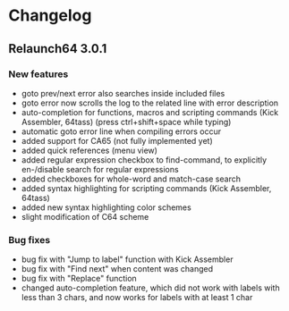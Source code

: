 Changelog
================

Relaunch64 3.0.1
----------------

### New features
* goto prev/next error also searches inside included files
* goto error now scrolls the log to the related line with error description
* auto-completion for functions, macros and scripting commands (Kick Assembler, 64tass) (press ctrl+shift+space while typing)
* automatic goto error line when compiling errors occur
* added support for CA65 (not fully implemented yet)
* added quick references (menu view)
* added regular expression checkbox to find-command, to explicitly en-/disable search for regular expressions
* added checkboxes for whole-word and match-case search
* added syntax highlighting for scripting commands (Kick Assembler, 64tass)
* added new syntax highlighting color schemes
* slight modification of C64 scheme

### Bug fixes
* bug fix with "Jump to label" function with Kick Assembler
* bug fix with "Find next" when content was changed
* bug fix with "Replace" function
* changed auto-completion feature, which did not work with labels with less than 3 chars, and now works for labels with at least 1 char

